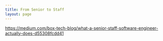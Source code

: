 ```yaml
---
title: From Senior to Staff
layout: page
---
```

<https://medium.com/box-tech-blog/what-a-senior-staff-software-engineer-actually-does-d55308fcdd41>
